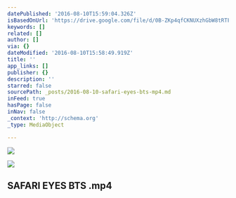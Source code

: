```yaml
---
datePublished: '2016-08-10T15:59:04.326Z'
isBasedOnUrl: 'https://drive.google.com/file/d/0B-ZKp4qfCKNUXzhGbW8tRTFOR2s/view?pref=2&pli=1'
keywords: []
related: []
author: []
via: {}
dateModified: '2016-08-10T15:58:49.919Z'
title: ''
app_links: []
publisher: {}
description: ''
starred: false
sourcePath: _posts/2016-08-10-safari-eyes-bts-mp4.md
inFeed: true
hasPage: false
inNav: false
_context: 'http://schema.org'
_type: MediaObject

---
```

![](https://the-grid-user-content.s3-us-west-2.amazonaws.com/e105a47d-c6ce-4acc-b5c5-ccbee31b8756.jpg)

<article style=""><img src="https://s3-us-west-2.amazonaws.com/the-grid-img/p/5960b5e516284c550d3bfa59f04e8c3a97644f1b" /><h1>SAFARI EYES BTS .mp4</h1></article>